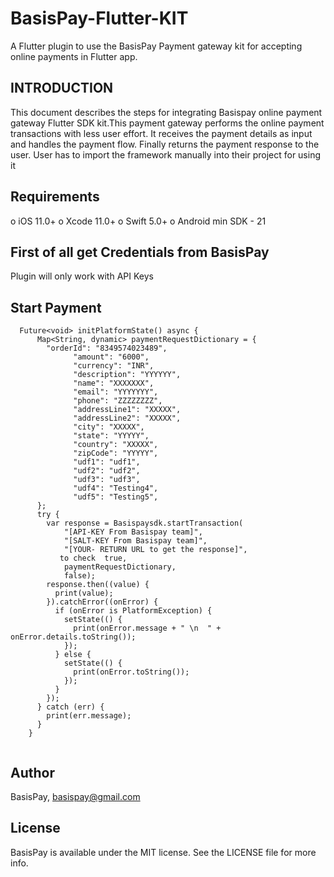 
# BasisPay-Flutter-KIT
A Flutter plugin to use the BasisPay Payment gateway kit for accepting online payments in Flutter app.


## INTRODUCTION
This document describes the steps for integrating Basispay online payment gateway Flutter SDK kit.This payment gateway performs the online payment transactions with less user effort. It receives the payment details as input and handles the payment flow. Finally returns the payment response to the user. User has to import the framework manually into their project for using it

## Requirements
o iOS 11.0+
o Xcode 11.0+ 
o Swift 5.0+
o Android min SDK - 21

## First of all get Credentials from BasisPay
Plugin will only work with API Keys 


## Start Payment
```
  Future<void> initPlatformState() async {
      Map<String, dynamic> paymentRequestDictionary = {
        "orderId": "8349574023489",
              "amount": "6000",
              "currency": "INR",
              "description": "YYYYYY",
              "name": "XXXXXXX",
              "email": "YYYYYYY",
              "phone": "ZZZZZZZZ",
              "addressLine1": "XXXXX",
              "addressLine2": "XXXXX",
              "city": "XXXXX",
              "state": "YYYYY",
              "country": "XXXXX",
              "zipCode": "YYYYY",
              "udf1": "udf1",
              "udf2": "udf2",
              "udf3": "udf3",
              "udf4": "Testing4",
              "udf5": "Testing5",
      };
      try {
        var response = Basispaysdk.startTransaction(
            "[API-KEY From Basispay team]",
            "[SALT-KEY From Basispay team]",
            "[YOUR- RETURN URL to get the response]",
           to check  true,
            paymentRequestDictionary,
            false);
        response.then((value) {
          print(value);
        }).catchError((onError) {
          if (onError is PlatformException) {
            setState(() {
              print(onError.message + " \n  " + onError.details.toString());
            });
          } else {
            setState(() {
              print(onError.toString());
            });
          }
        });
      } catch (err) {
        print(err.message);
      }
    }
  
  ``` 
## Author

BasisPay, basispay@gmail.com

## License

BasisPay is available under the MIT license. See the LICENSE file for more info.